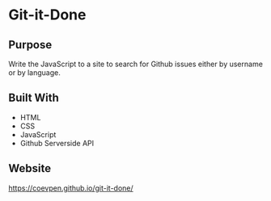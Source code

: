 # Git-it-Done

## Purpose
Write the JavaScript to a site to search for Github issues either by username or by language.

## Built With
* HTML
* CSS
* JavaScript
* Github Serverside API

## Website 
https://coevpen.github.io/git-it-done/
